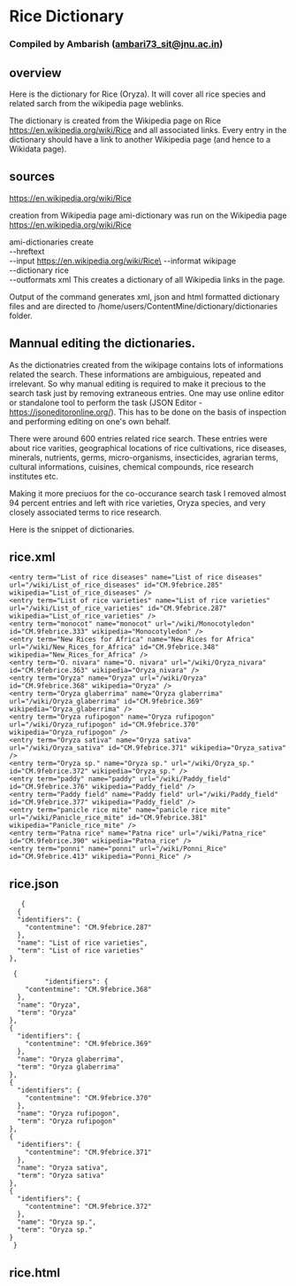 # Rice Dictionary
### Compiled by Ambarish (ambari73_sit@jnu.ac.in)

## overview
Here is the dictionary for Rice (Oryza). It will cover all rice species and related sarch from the wikipedia page weblinks.

The dictionary is created from the Wikipedia page on Rice https://en.wikipedia.org/wiki/Rice and all associated links. 
Every entry in the dictionary should have a link to another Wikipedia page (and hence to a Wikidata page).

## sources
https://en.wikipedia.org/wiki/Rice

creation from Wikipedia page
ami-dictionary was run on the Wikipedia page https://en.wikipedia.org/wiki/Rice

ami-dictionaries create\
 --hreftext \
 --input https://en.wikipedia.org/wiki/Rice\
 --informat wikipage\
 --dictionary rice \
 --outformats xml
This creates a dictionary of all Wikipedia links in the page. 

Output of the command generates xml, json and html formatted dictionary files and are directed to /home/users/ContentMine/dictionary/dictionaries folder. 

## Mannual editing the dictionaries.

As the dictionatries created from the wikipage contains lots of informations related the search. These informations are ambiguious, repeated and irrelevant. So why manual editing is required to make it precious to the search task just by removing extraneous entries. One may use online editor or standalone tool to perform the task (JSON Editor - https://jsoneditoronline.org/). This has to be done on the basis of inspection and performing editing on one's own behalf.

There were around 600 entries related rice search. These entries were about rice varities, geographical locations of rice cultivations, rice diseases, minerals, nutrients, germs, micro-organisms, insecticides, agrarian terms, cultural informations, cuisines, chemical compounds, rice research institutes etc. 

Making it more preciuos for the co-occurance search task I removed almost 94 percent entries and left with rice varieties, Oryza species, and very closely associated terms to rice research.

Here is the snippet of dictionaries.

## rice.xml

    <entry term="List of rice diseases" name="List of rice diseases" url="/wiki/List_of_rice_diseases" id="CM.9febrice.285" wikipedia="List_of_rice_diseases" />
	<entry term="List of rice varieties" name="List of rice varieties" url="/wiki/List_of_rice_varieties" id="CM.9febrice.287" wikipedia="List_of_rice_varieties" />
	<entry term="monocot" name="monocot" url="/wiki/Monocotyledon" id="CM.9febrice.333" wikipedia="Monocotyledon" />
	<entry term="New Rices for Africa" name="New Rices for Africa" url="/wiki/New_Rices_for_Africa" id="CM.9febrice.348" wikipedia="New_Rices_for_Africa" />
	<entry term="O. nivara" name="O. nivara" url="/wiki/Oryza_nivara" id="CM.9febrice.363" wikipedia="Oryza_nivara" />
	<entry term="Oryza" name="Oryza" url="/wiki/Oryza" id="CM.9febrice.368" wikipedia="Oryza" />
	<entry term="Oryza glaberrima" name="Oryza glaberrima" url="/wiki/Oryza_glaberrima" id="CM.9febrice.369" wikipedia="Oryza_glaberrima" />
	<entry term="Oryza rufipogon" name="Oryza rufipogon" url="/wiki/Oryza_rufipogon" id="CM.9febrice.370" wikipedia="Oryza_rufipogon" />
	<entry term="Oryza sativa" name="Oryza sativa" url="/wiki/Oryza_sativa" id="CM.9febrice.371" wikipedia="Oryza_sativa" />
	<entry term="Oryza sp." name="Oryza sp." url="/wiki/Oryza_sp." id="CM.9febrice.372" wikipedia="Oryza_sp." />
	<entry term="paddy" name="paddy" url="/wiki/Paddy_field" id="CM.9febrice.376" wikipedia="Paddy_field" />
	<entry term="Paddy field" name="Paddy field" url="/wiki/Paddy_field" id="CM.9febrice.377" wikipedia="Paddy_field" />
	<entry term="panicle rice mite" name="panicle rice mite" url="/wiki/Panicle_rice_mite" id="CM.9febrice.381" wikipedia="Panicle_rice_mite" />
	<entry term="Patna rice" name="Patna rice" url="/wiki/Patna_rice" id="CM.9febrice.390" wikipedia="Patna_rice" />
	<entry term="ponni" name="ponni" url="/wiki/Ponni_Rice" id="CM.9febrice.413" wikipedia="Ponni_Rice" />





## rice.json

       {
      {
      "identifiers": {
        "contentmine": "CM.9febrice.287"
      },
      "name": "List of rice varieties",
      "term": "List of rice varieties"
    },
   
     {
             "identifiers": {
        "contentmine": "CM.9febrice.368"
      },
      "name": "Oryza",
      "term": "Oryza"
    },
    {
      "identifiers": {
        "contentmine": "CM.9febrice.369"
      },
      "name": "Oryza glaberrima",
      "term": "Oryza glaberrima"
    },
    {
      "identifiers": {
        "contentmine": "CM.9febrice.370"
      },
      "name": "Oryza rufipogon",
      "term": "Oryza rufipogon"
    },
    {
      "identifiers": {
        "contentmine": "CM.9febrice.371"
      },
      "name": "Oryza sativa",
      "term": "Oryza sativa"
    },
    {
      "identifiers": {
        "contentmine": "CM.9febrice.372"
      },
      "name": "Oryza sp.",
      "term": "Oryza sp."
    }
     }
   
   
## rice.html


  


